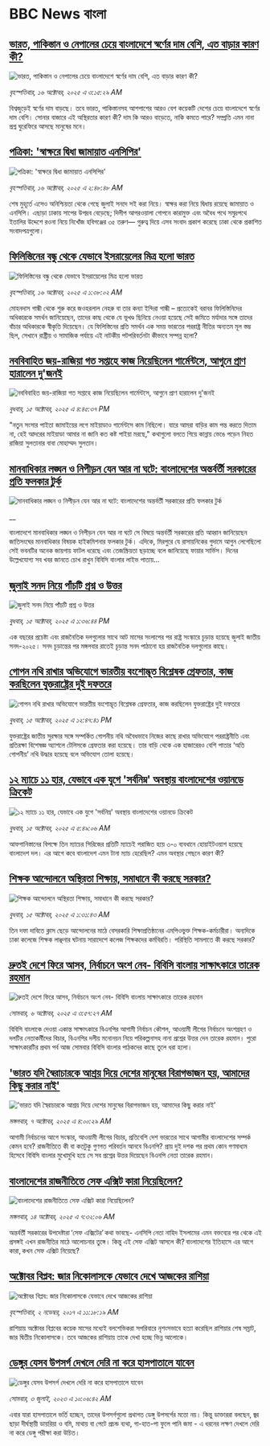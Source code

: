 # BBC News বাংলা## [ভারত, পাকিস্তান ও নেপালের চেয়ে বাংলাদেশে স্বর্ণের দাম বেশি, এত বাড়ার কারণ কী?](https://www.bbc.com/bengali/articles/c231kzd1xk3o?at_medium=RSS&at_campaign=rss?at_campaign=githubrss)![ভারত, পাকিস্তান ও নেপালের চেয়ে বাংলাদেশে স্বর্ণের দাম বেশি, এত বাড়ার কারণ কী?](https://ichef.bbci.co.uk/ace/ws/240/cpsprodpb/0255/live/eef19d40-a9d7-11f0-b142-c350b61cfbce.jpg)_বৃহস্পতিবার, ১৬ অক্টোবর, ২০২৫ এ ৩:১৫:২৯ AM_বিশ্বজুড়েই স্বর্ণের দাম বাড়ছে। তবে ভারত, পাকিস্তানসহ আশপাশের আরও বেশ কয়েকটি দেশের চেয়ে বাংলাদেশে স্বর্ণের দাম বেশি। সোনার বাজারে এই অস্থিরতার কারণ কী? দাম কি আরও বাড়েতে, নাকি কমতে পারে? সম্প্রতি এমন নানা প্রশ্ন ঘুরেফিরে আসছে মানুষের মনে।## [পত্রিকা: 'স্বাক্ষরে দ্বিধা জামায়াত এনসিপির'](https://www.bbc.com/bengali/articles/cj6nelg90l2o?at_medium=RSS&at_campaign=rss?at_campaign=githubrss)![পত্রিকা: 'স্বাক্ষরে দ্বিধা জামায়াত এনসিপির'](https://ichef.bbci.co.uk/ace/ws/240/cpsprodpb/613f/live/c6fcc470-aa38-11f0-9599-57d701cb2f97.jpg)_বৃহস্পতিবার, ১৬ অক্টোবর, ২০২৫ এ ২:৪৮:৪৮ AM_শেষ মুহূর্তে এসেও অনিশ্চিয়তা থেকে গেছে জুলাই সনদে সই করা নিয়ে। স্বাক্ষর করা নিয়ে দ্বিধায় রয়েছে জামায়াত ও এনসিপি। এছাড়া ঢাকায় সাপের উপদ্রব বেড়েছে; দিলীপ আগরওয়ালা গোপনে কারামুক্ত এবং অবৈধ পথে সমুদ্রপথে ইতালির উদ্দেশে রওনা নিয়ে নিখোঁজ হবিগঞ্জের ৩৫ তরুণ— গুরুত্ব দিয়ে এসব সংবাদ প্রকাশ করেছে ঢাকা থেকে প্রকাশিত সংবাদপত্রগুলো।## [ফিলিস্তিনের বন্ধু থেকে যেভাবে ইসরায়েলের মিত্র হলো ভারত](https://www.bbc.com/bengali/articles/c62e59jgj54o?at_medium=RSS&at_campaign=rss?at_campaign=githubrss)![ফিলিস্তিনের বন্ধু থেকে যেভাবে ইসরায়েলের মিত্র হলো ভারত](https://ichef.bbci.co.uk/ace/ws/240/cpsprodpb/11a0/live/fc2f5e20-a93c-11f0-92db-77261a15b9d2.jpg)_বৃহস্পতিবার, ১৬ অক্টোবর, ২০২৫ এ ১:৩৮:০২ AM_মোহনদাস গান্ধী থেকে শুরু করে জওহরলাল নেহরু বা তার কন্যা ইন্দিরা গান্ধী – প্রত্যেকেই বরাবর ফিলিস্তিনিদের অধিকারকে সমর্থন জানিয়েছেন, তাদের কাছ থেকে যে ভূখণ্ড ছিনিয়ে নেওয়া হয়েছে সেই জমিতে মর্যাদার সঙ্গে তাদের বাঁচার অধিকারকে স্বীকৃতি দিয়েছেন। যে ফিলিস্তিনের প্রতি সমর্থন এক সময় ভারতের পররাষ্ট্র নীতির অন্যতম মূল স্তম্ভ ছিল, সেখানে রাষ্ট্রীয় ও সামাজিক পর্যায়ে এই নাটকীয় পটপরিবর্তনটা কীভাবে সম্পন্ন হলো?## [নববিবাহিত জয়-রাজিয়া গত সপ্তাহে কাজ নিয়েছিলেন গার্মেন্টসে, আগুনে  প্রাণ হারালেন দু'জনই](https://www.bbc.com/bengali/articles/cz6nw74nl1no?at_medium=RSS&at_campaign=rss?at_campaign=githubrss)![নববিবাহিত জয়-রাজিয়া গত সপ্তাহে কাজ নিয়েছিলেন গার্মেন্টসে, আগুনে  প্রাণ হারালেন দু'জনই](https://ichef.bbci.co.uk/ace/ws/240/cpsprodpb/783a/live/09b57880-a9e8-11f0-8f02-15a9bbd0334e.jpg)_বুধবার, ১৫ অক্টোবর, ২০২৫ এ ৪:৪৫:৩৭ PM_"নতুন সংসার পাইতা জামাইয়ের লগে মাইয়াডাও গার্মেন্টসে কাম নিছিলো। যারে আমরা বাড়ির কাম পন্ত করতে দিতাম না, হেই আদরের মাইয়াডা আমার না জানি কত কষ্ট পাইয়া মরছে," কথাগুলো বলতে গিয়ে কান্নায় ভেঙে পড়েন নিহত রাজিয়া সুলতানার বাবা মোহাম্মদ সুলতান।## [মানবাধিকার লঙ্ঘন ও নিপীড়ন যেন আর না ঘটে: বাংলাদেশের অন্তর্বর্তী সরকারের প্রতি ফলকার টুর্ক  ](https://www.bbc.co.uk/bengali/live/c1wlnll324nt?at_medium=RSS&at_campaign=rss?at_campaign=githubrss)![মানবাধিকার লঙ্ঘন ও নিপীড়ন যেন আর না ঘটে: বাংলাদেশের অন্তর্বর্তী সরকারের প্রতি ফলকার টুর্ক  ](https://ichef.bbci.co.uk/ace/standard/240/cpsprodpb/7154/live/58599da0-a9dd-11f0-b2dc-37eb57bf4de6.png)__বাংলাদেশে মানবাধিকার লঙ্ঘন ও নিপীড়ন যেন আর না ঘটে সে বিষয়ে অন্তর্বর্তী সরকারের প্রতি আহ্বান জানিয়েছেন জাতিসংঘের মানবাধিকার বিষয়ক হাইকমিশনার ফলকার টুর্ক। এদিকে, মিরপুরে যে রাসায়নিকের গুদামে আগুন লেগেছিলো সেই ভবনটির অনেক জায়গায় ফাটল ধরেছে এবং তেজস্ক্রিয়তা ছড়াচ্ছে বলে জানিয়েছে ফায়ার সার্ভিস। দিনের উল্লেখযোগ্য সব খবর জানতে চোখ রাখুন বিবিসি বাংলার লাইভ পাতায়...## [জুলাই সনদ নিয়ে পাঁচটি প্রশ্ন ও উত্তর](https://www.bbc.com/bengali/articles/c0ex1ren5eyo?at_medium=RSS&at_campaign=rss?at_campaign=githubrss)![জুলাই সনদ নিয়ে পাঁচটি প্রশ্ন ও উত্তর](https://ichef.bbci.co.uk/ace/ws/240/cpsprodpb/0b07/live/5c0a8490-a9c5-11f0-aa13-0b0479f6f42a.png)_বুধবার, ১৫ অক্টোবর, ২০২৫ এ ১:৩৬:৪৪ PM_এক বছরের প্রচেষ্টা এবং রাজনৈতিক দলগুলোর সাথে আট মাসের সংলাপের পর রাষ্ট্র সংস্কারে চূড়ান্ত হয়েছে জুলাই জাতীয় সনদ-২০২৫। সনদ চূড়ান্তের পর মঙ্গলবার রাতেই চূড়ান্ত সনদ পাঠানো হয় রাজনৈতিক দলগুলোর কাছে।## [গোপন নথি রাখার অভিযোগে ভারতীয় বংশোদ্ভূত বিশ্লেষক গ্রেফতার, কাজ করছিলেন যুক্তরাষ্ট্রের দুই দফতরে](https://www.bbc.com/bengali/articles/c9v1p1le2ryo?at_medium=RSS&at_campaign=rss?at_campaign=githubrss)![গোপন নথি রাখার অভিযোগে ভারতীয় বংশোদ্ভূত বিশ্লেষক গ্রেফতার, কাজ করছিলেন যুক্তরাষ্ট্রের দুই দফতরে](https://ichef.bbci.co.uk/ace/ws/240/cpsprodpb/1f79/live/2e685e30-a9b2-11f0-97ec-91b89bd10dfa.jpg)_বুধবার, ১৫ অক্টোবর, ২০২৫ এ ১২:৪৭:৪১ PM_যুক্তরাষ্ট্রের জাতীয় সুরক্ষার সঙ্গে সম্পর্কিত গোপনীয় নথি অবৈধভাবে নিজের কাছে রাখার অভিযোগে পররাষ্ট্রনীতি এবং প্রতিরক্ষা বিশেষজ্ঞ অ্যাশলে টেলিসকে গ্রেফতার করা হয়েছে। তার বাড়ি থেকে এক হাজারেরও বেশি পাতার ‘অতি গোপনীয়’ নথি উদ্ধার হয়েছে বলে অভিযোগ তোলা হয়েছে।## [১২ ম্যাচে ১১ হার, যেভাবে এক যুগে 'সর্বনিম্ন' অবস্থায় বাংলাদেশের ওয়ানডে ক্রিকেট](https://www.bbc.com/bengali/articles/crl280xd5jjo?at_medium=RSS&at_campaign=rss?at_campaign=githubrss)![১২ ম্যাচে ১১ হার, যেভাবে এক যুগে 'সর্বনিম্ন' অবস্থায় বাংলাদেশের ওয়ানডে ক্রিকেট](https://ichef.bbci.co.uk/ace/ws/240/cpsprodpb/ec81/live/4eab6f00-a96e-11f0-92db-77261a15b9d2.png)_বুধবার, ১৫ অক্টোবর, ২০২৫ এ ৫:৪৯:০৬ AM_আফগানিস্তানের বিপক্ষে তিন ম্যাচের সিরিজের প্রতিটি ম্যাচেই পরাজিত হয়ে ৩-০ ব্যবধানে হোয়াইটওয়াশ হয়েছে বাংলাদেশ দল। এর আগে কবে বাংলাদেশ এমন টানা ম্যাচ হেরেছিল? এমন অবস্থার পেছনে কারণ কী?## [শিক্ষক আন্দোলনে অস্থিরতা শিক্ষায়, সমাধানে কী করছে সরকার?](https://www.bbc.com/bengali/articles/c20570wl1lzo?at_medium=RSS&at_campaign=rss?at_campaign=githubrss)![শিক্ষক আন্দোলনে অস্থিরতা শিক্ষায়, সমাধানে কী করছে সরকার?](https://ichef.bbci.co.uk/ace/ws/240/cpsprodpb/4b11/live/7361ef10-a8f4-11f0-928c-71dbb8619e94.jpg)_বুধবার, ১৫ অক্টোবর, ২০২৫ এ ১:৩১:৪৩ AM_তিন দফা দাবিতে ক্লাস ছেড়ে আন্দোলনের মাঠে বেসরকারি শিক্ষাপ্রতিষ্ঠানের এমপিওভুক্ত শিক্ষক-কর্মচারীরা। অন্যদিকে ঢাকা কলেজে শিক্ষক লাঞ্ছনার ঘটনায় সারাদেশে কলেজ শিক্ষকদের কর্মবিরতি। পরিস্থিতি সামলাতে কী করছে সরকার?## [দ্রুতই দেশে ফিরে আসব, নির্বাচনে অংশ নেব- বিবিসি বাংলায় সাক্ষাৎকারে তারেক রহমান](https://www.bbc.com/bengali/articles/cx2nv1jdk35o?at_medium=RSS&at_campaign=rss?at_campaign=githubrss)![দ্রুতই দেশে ফিরে আসব, নির্বাচনে অংশ নেব- বিবিসি বাংলায় সাক্ষাৎকারে তারেক রহমান](https://ichef.bbci.co.uk/ace/ws/240/cpsprodpb/546c/live/8ca02b60-a217-11f0-80f5-61832317d528.png)_সোমবার, ৬ অক্টোবর, ২০২৫ এ ৩:৫৭:২৭ AM_বিবিসি বাংলাকে দেওয়া একান্ত সাক্ষাৎকারে বিএনপির আগামী নির্বাচন কৌশল, আওয়ামী লীগের নির্বাচনে অংশগ্রহণ ও দলটির নেতাকর্মীদের বিচার, বিএনপির দলীয় মনোনয়ন নিয়ে পরিকল্পনাসহ নানা প্রশ্নের উত্তর দেন তারেক রহমান। পুরো সাক্ষাৎকারটির প্রথম পর্ব আজ সোমবার বিবিসি বাংলার পাঠকদের কাছে তুলে ধরা হলো।## ['ভারত যদি স্বৈরাচারকে আশ্রয় দিয়ে দেশের মানুষের বিরাগভাজন হয়,  আমাদের কিছু করার নাই'](https://www.bbc.com/bengali/articles/cvgq7ykkrg2o?at_medium=RSS&at_campaign=rss?at_campaign=githubrss)!['ভারত যদি স্বৈরাচারকে আশ্রয় দিয়ে দেশের মানুষের বিরাগভাজন হয়,  আমাদের কিছু করার নাই'](https://ichef.bbci.co.uk/ace/ws/240/cpsprodpb/182b/live/06be7120-a1fc-11f0-947b-6b8b23372a50.png)_মঙ্গলবার, ৭ অক্টোবর, ২০২৫ এ ৪:০০:২৯ AM_আগামী নির্বাচনের আগে সংস্কার, আওয়ামী লীগের বিচার, প্রতিবেশি দেশ ভারতের সাথে আগামীর বাংলাদেশের সম্পর্ক কেমন হবে? রাজনীতিতে কী বা কতটুকু গুণগত পরিবর্তন আনবে বিএনপি?  প্রায় দুই দশক পর প্রথম কোন গণমাধ্যম হিসেবে বিবিসি বাংলার মুখোমুখি হয়ে সে সব প্রশ্নের উত্তর দিয়েছেন বিএনপি নেতা তারেক রহমান।## [বাংলাদেশের রাজনীতিতে সেফ এক্সিট কারা নিয়েছিলেন?](https://www.bbc.com/bengali/articles/c0kp4nl52zpo?at_medium=RSS&at_campaign=rss?at_campaign=githubrss)![বাংলাদেশের রাজনীতিতে সেফ এক্সিট কারা নিয়েছিলেন?](https://ichef.bbci.co.uk/ace/ws/240/cpsprodpb/14e3/live/2a5297e0-a83e-11f0-92db-77261a15b9d2.jpg)_মঙ্গলবার, ১৪ অক্টোবর, ২০২৫ এ ৭:৩২:০৬ AM_অন্তর্বর্তী সরকারের উপদেষ্টারা ‘সেফ এক্সিটের’ কথা ভাবছে- এনসিপি নেতা নাহিদ ইসলামের এমন বক্তব্যের পর থেকে এই প্রসঙ্গই এখন রাজনীতির মাঠে আলোচনার তুঙ্গে। কিন্তু এই সেফ এক্সিট আসলে কী? বাংলাদেশের ইতিহাসে এর আগে কারা, কখন সেফ এক্সিট নিয়েছে?## [অক্টোবর বিপ্লব: জার নিকোলাসকে যেভাবে দেখে আজকের রাশিয়া](https://www.bbc.com/bengali/news-41844745?at_medium=RSS&at_campaign=rss?at_campaign=githubrss)![অক্টোবর বিপ্লব: জার নিকোলাসকে যেভাবে দেখে আজকের রাশিয়া](https://ichef.bbci.co.uk/ace/standard/240/cpsprodpb/4B30/production/_98584291_tsar.jpg)_বৃহস্পতিবার, ২ নভেম্বর, ২০১৭ এ ১১:১৮:১৯ AM_রাশিয়ায় অক্টোবর বিপ্লবের কয়েক মাসের মধ্যেই বলশেভিকরা সপরিবারে নৃশংসভাবে হত্যা করেছিল রাশিয়ার শেষ সম্রাট, জার দ্বিতীয় নিকোলাসকে। তবে আজকের রাশিয়ায় তাকে দেখা হচ্ছে ভিন্ন আলোকে।## [ডেঙ্গুর যেসব উপসর্গ দেখলে দেরি না করে হাসপাতালে যাবেন](https://www.bbc.com/bengali/articles/c72xp58p435o?at_medium=RSS&at_campaign=rss?at_campaign=githubrss)![ডেঙ্গুর যেসব উপসর্গ দেখলে দেরি না করে হাসপাতালে যাবেন](https://ichef.bbci.co.uk/ace/ws/240/cpsprodpb/55de/live/89449250-1973-11ee-a5ed-f9fe36f3a415.jpg)_সোমবার, ৩ জুলাই, ২০২৩ এ ১০:০৬:৪২ AM_এবার যারা হাসপাতালে ভর্তি হচ্ছেন, তাদের উপসর্গগুলো  প্রথাগত ডেঙ্গু উপসর্গের মতো নয়। কিন্তু ডাক্তাররা বলছেন, জ্বর ছাড়া দীর্ঘস্থায়ী ডায়রিয়া ও বমি, মাথায় বা পেটে প্রচন্ড ব্যথা, গা-হাত-পা ফুলে পানি জমা - এ ধরনের লক্ষণ দেখলে দেরি না করে ডেঙ্গু পরীক্ষা করা উচিত।